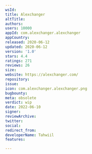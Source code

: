 ```yaml
---
wsId: 
title: Alexchanger
altTitle: 
authors: 
users: 10000
appId: com.alexchanger.alexchanger
appCountry: 
released: 2020-06-12
updated: 2020-06-12
version: '1.0'
stars: 4.4
ratings: 271
reviews: 26
size: 
website: https://alexchanger.com/
repository: 
issue: 
icon: com.alexchanger.alexchanger.png
bugbounty: 
meta: obsolete
verdict: wip
date: 2022-06-10
signer: 
reviewArchive: 
twitter: 
social: 
redirect_from: 
developerName: Tahwiil
features: 

---
```


